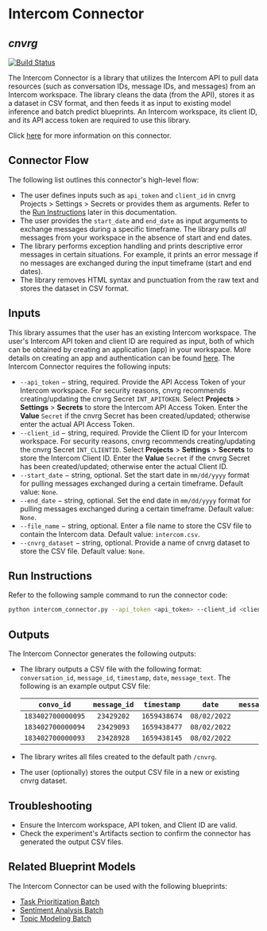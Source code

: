 # Intercom Connector
## _cnvrg_

[![Build Status](https://travis-ci.org/joemccann/dillinger.svg?branch=master)](https://travis-ci.org/joemccann/dillinger)

The Intercom Connector is a library that utilizes the Intercom API to pull data resources (such as conversation IDs, message IDs, and messages) from an Intercom workspace. The library cleans the data (from the API), stores it as a dataset in CSV format, and then feeds it as input to existing model inference and batch predict blueprints. An Intercom workspace, its client ID, and its API access token are required to use this library.

Click [here](https://github.com/cnvrg/data-connectors/tree/intercom_connector/intercom_connector) for more information on this connector.

## Connector Flow
The following list outlines this connector's high-level flow:
- The user defines inputs such as `api_token` and `client_id` in cnvrg Projects > Settings > Secrets or provides them as arguments. Refer to the [Run Instructions](#run-instructions) later in this documentation.
- The user provides the `start_date` and `end_date` as input arguments to exchange messages during a specific timeframe. The library pulls *all* messages from your workspace in the absence of start and end dates.
- The library performs exception handling and prints descriptive error messages in certain situations. For example, it prints an error message if no messages are exchanged during the input timeframe (start and end dates).
- The library removes HTML syntax and punctuation from the raw text and stores the dataset in CSV format.

## Inputs
This library assumes that the user has an existing Intercom workspace. The user's Intercom API token and client ID are required as input, both of which can be obtained by creating an application (app) in your workspace. More details on creating an app and authentication can be found [here](https://developers.intercom.com/building-apps/docs/get-started-developing-on-intercom).
The Intercom Connector requires the following inputs:
* `--api_token` −  string, required. Provide the API Access Token of your Intercom workspace. For security reasons, cnvrg recommends creating/updating the cnvrg Secret `INT_APITOKEN`. Select **Projects** > **Settings** > **Secrets** to store the Intercom API Access Token. Enter the **Value** `Secret` if the cnvrg Secret has been created/updated; otherwise enter the actual API Access Token.
* `--client_id` − string, required. Provide the Client ID for your Intercom workspace. For security reasons, cnvrg recommends creating/updating the cnvrg Secret `INT_CLIENTID`. Select **Projects** > **Settings** > **Secrets** to store the Intercom Client ID. Enter the **Value** `Secret` if the cnvrg Secret has been created/updated; otherwise enter the actual Client ID.
* `--start_date` − string, optional. Set the start date in `mm/dd/yyyy` format for pulling messages exchanged during a certain timeframe. Default value: `None`.
* `--end_date` − string, optional. Set the end date in `mm/dd/yyyy` format for pulling messages exchanged during a certain timeframe. Default value: `None`.
* `--file_name` − string, optional. Enter a file name to store the CSV file to contain the Intercom data. Default value: `intercom.csv`.
* `--cnvrg_dataset` − string, optional. Provide a name of cnvrg dataset to store the CSV file. Default value: `None`.

## Run Instructions
Refer to the following sample command to run the connector code:

```bash
python intercom_connector.py --api_token <api_token> --client_id <client_id> --start_date 04/28/2022 --end_date 06/28/2022
```
## Outputs
The Intercom Connector generates the following outputs:
- The library outputs a CSV file with the following format: `conversation_id`, `message_id`, `timestamp`, `date`, `message_text`. The following is an example output CSV file:

  |**`convo_id`**|**`message_id`**|**`timestamp`**|**`date`**|**`message_text`**|
  |:-:|:-:|:-:|:-:|:-:|
  |`183402700000095`|`23429202`|`1659438674`|`08/02/2022`|`cb`|
  |`183402700000094`|`23429093`|`1659438477`|`08/02/2022`|`ab`|
  |`183402700000093`|`23428928`|`1659438145`|`08/02/2022`|`hi`|
- The library writes all files created to the default path `/cnvrg`.
- The user (optionally) stores the output CSV file in a new or existing cnvrg dataset.
## Troubleshooting
- Ensure the Intercom workspace, API token, and Client ID are valid.
- Check the experiment's Artifacts section to confirm the connector has generated the output CSV files.
## Related Blueprint Models
The Intercom Connector can be used with the following blueprints:
- [Task Prioritization Batch](https://metacloud.cloud.cnvrg.io/marketplace/blueprints/task-prioritization-batch)
- [Sentiment Analysis Batch](https://metacloud.cloud.cnvrg.io/marketplace/libraries/sentiment-analysis-batch/latest)
- [Topic Modeling Batch]()
